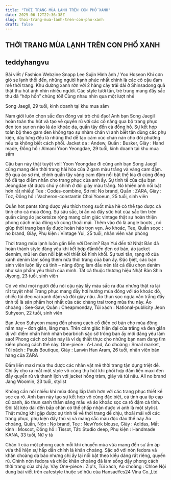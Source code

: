 ```yaml
---
title: "THỜI TRANG MÙA LẠNH TRÊN CON PHỐ XANH"
date: 2025-06-12T22:36:38Z
slug: thoi-trang-mua-lanh-tren-con-pho-xanh
draft: false
---
```


## THỜI TRANG MÙA LẠNH TRÊN CON PHỐ XANH

## teddyhangvu

Bài viết / Fashion Webzine Snapp Lee Sujin Hình ảnh / Yoo Hoseon 
Khi cơn gió se lạnh thổi đến, những người hạnh phúc nhất chính là các cô cậu đam mê thời trang. Khu đường xanh rờn với 2 hàng cây trải dài ở Shinsadong quả thật thu hút ánh nhìn nhiều người. Các style tươi tắn, trẻ trung mang đầy sắc thu đã “hớp hồn” chúng tôi! Cùng nhau nhìn qua một lượt nhé
 
Song Jaegil, 29 tuổi, kinh doanh tại khu mua sắm
 
Nam giới luôn chọn sắc đen đóng vai trò chủ đạo! Anh bạn Song Jaegil hoàn toàn thu hút và tạo vẻ quyến  rũ với các cô nàng qua bộ trang phục đen ton sur on nào là áo khoác da, quần tây đến cả đồng hồ. Sự kết hợp toàn bộ theo gam đen không tạo sự nhàm chán vì anh biết tận dùng các phụ kiện, dây lưng đều là những thứ dễ tạo cảm xúc chán nản cho đối phương nếu ta không biết cách phối.
  Jacket da : Andew,  Quần : Busker, Giày : Hand made, Đồng hồ : Almani 
Yoon Yeongdae, 29 tuổi, kinh doanh tại khu mua sắm
 
Cậu bạn này thật tuyệt vời! Yoon Yeongdae đi cùng anh bạn Song Jaegil cũng mang đến thời trang hài hòa của 2 gam màu trắng và vàng cam đậm. Bỏ qua áo sơ mi, chính quần tây vàng cam đậm nổi bật thế kia đi cùng đồng hồ đã tạo điểm nhấn cho trang phục của anh ấy. Sự tinh tế của cậu bạn Jeongdae rất được chú ý chính ở đôi giày màu trắng. Nó khiến anh nổi bật hơn rất nhiều!
  Tee : Codes-combine, Sơ mi: No brand,  Quần : ZARA, Giày : Toz,  Đồng hồ : Vacheron-constantin 
Choi Yooeun, 25 tuổi, sinh viên
 
Quần hot pants từng được yêu thích trong suốt mùa hè có thể tạo được cá tính cho cả mùa đông. Sự sâu sắc, bí ẩn và đầy sức hút của sắc tím trên quần cùng áo jacketsize rộng mang cảm giác vintage thật sự hoàn thiện phong cách mùa đông vô cùng thoải mái. Thêm vào đó là angle boots , nó giúp thời trang bạn ấy được hoàn hảo trọn vẹn.
  Áo khoác, Tee, Quần soọc : no brand, Giày, Phụ kiện : Vintage 
Yui, 25 tuổi, nhân viên văn phòng
 
Thời trang mùa lạnh luôn gắn liền với Denim? Bạn Yui đến từ Nhật Bản đã hoàn thành style đáng yêu khi kết hợp đầmliền đen cơ bản, áo jacket dennim, mũ len đen nổi bật với thiết kế hình khối. Sự tươi tắn, rạng rỡ của xanh denim làm sống thêm nữa thời trang của bạn ấy. Đặc biệt, các bạn sinh viên luôn lấy cá tính – năng động làm đầu nên tất cả đều chọn denim như sản phẩm yêu thích của mình.
  Tất cả thuộc thương hiệu Nhật Bản 
Shin Jiyong, 23 tuổi, sinh viên
 
Có vẻ như mọi người đều nói cậu này lấy màu sắc ra đùa nhưng thật ra lại rất tuyệt nhé! Trang phục mang đầy hơi hướng mùa đông với áo khoác đỏ, chiếc túi đeo vai xanh đậm và đôi giày nâu. Áo thun sọc ngựa vằn trắng đầy tinh tế là sản phẩm hot nhất của các chàng trai trong mùa thu này.
  Áo choàng : See-Saw, Quần : Cheapmonday, Túi xách : National-publicity 
Jeon Suhyeon, 22 tuổi, sinh viên
 
Bạn Jeon Suhyeon mang đến phong cách cổ điển cơ bản cho mùa đông năm nay – đơn giản, lãng mạn. Trên cảm giác hiện đại của trắng và đen giản dị với điểm nhấn hình nhân bearbrich sặc sỡ trông bạn ấy mới đáng yêu làm sao! Phong cách cơ bản này là ví dụ thiết thực cho những bạn nam đang tìm kiếm phong cách thế này.
  One-piece : A-Land,  Áo choàng : Smail market, Túi xách : Pauls Boutique, Giày : Lanvin 
Han Aram, 26 tuổi, nhân viên bán hàng của ZARA
 
Đầm liền maxi mùa thu được các nhân vật mê thời trang tận dụng triệt để. Chị ấy cho ra mắt một style vô cùng thu hút khi phối hợp đầm liền maxi đen đầy quyến rũ và thanh lịch với jacket hồng tràm, giày và túi nâu.
  All no brand 
Jang Woomin, 23 tuổi, stylist
 
Không cần nói nhiều khi mùa đông lấp lánh hơn với các trang phục thiết kế sọc ca rô. Anh bạn này tạo sự kết hợp vô cùng đặc biệt, cá tính qua tip cap cũ xanh, áo thun xanh thẫm sáng màu và áo khoác sọc ca rô đậm cá tính. Đôi tất kéo dài đến bắp chân có thể chấp nhận được vì anh là một stylist. Thật mừng khi gặp được sự tinh tế về thời trang dễ chịu, thoải mái với các trang phục, phụ kiện đầy thú vị và mang sắc màu độc đáo thế này
  Áo choàng, Quần, Nón : No brand, Tee : NewYork blouse, Giày : Adidas, Mắt kính : Moscot, Đồng hồ : Tissot, Tất: Studio deep,  Phụ kiện : Handmade 
KANA, 33 tuổi, Nữ y tá
 
Chân lí của một phong cách mỗi khi chuyển mùa vừa mang đến sự ấm áp vừa thể hiện sự hấp dẫn chính là khăn choàng. Sặc sỡ với nón fedora và khăn choàng da báo nhưng chị ấy lại nổi bật theo kiểu dáng rất riêng, quyến rũ. Chính nón fedora và chiếc khăn choàng đã làm sống dậy phong cách thời trang của chị ấy. 
   Váy One-piece : Zip's, Túi xách, Áo choàng : Chloe Nội dung bài viết trên cafestyle thuộc sở hữu của HansaeYes24 Vina Co.,Ltd